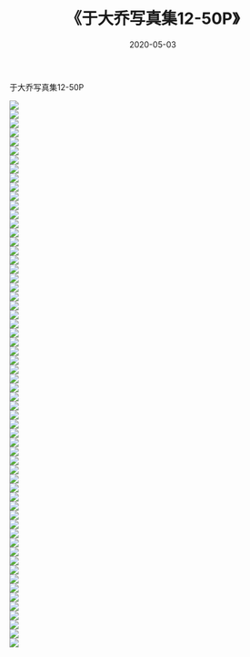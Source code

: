 ﻿---
layout: post
title:  《于大乔写真集12-50P》
date:   2020-05-03
img: http://img.660000.xyz/Sharelink/性感/2020/于大乔写真集12-50P/000.jpg
categories: [美女, 清纯, 唯美]
---

于大乔写真集12-50P

  ![](http://img.660000.xyz/Sharelink/性感/2020/于大乔写真集12-50P/001.jpg) <br> ![](http://img.660000.xyz/Sharelink/性感/2020/于大乔写真集12-50P/002.jpg) <br> ![](http://img.660000.xyz/Sharelink/性感/2020/于大乔写真集12-50P/003.jpg) <br> ![](http://img.660000.xyz/Sharelink/性感/2020/于大乔写真集12-50P/004.jpg) <br> ![](http://img.660000.xyz/Sharelink/性感/2020/于大乔写真集12-50P/005.jpg) <br> ![](http://img.660000.xyz/Sharelink/性感/2020/于大乔写真集12-50P/006.jpg) <br> ![](http://img.660000.xyz/Sharelink/性感/2020/于大乔写真集12-50P/007.jpg) <br> ![](http://img.660000.xyz/Sharelink/性感/2020/于大乔写真集12-50P/008.jpg) <br> ![](http://img.660000.xyz/Sharelink/性感/2020/于大乔写真集12-50P/009.jpg) <br> ![](http://img.660000.xyz/Sharelink/性感/2020/于大乔写真集12-50P/010.jpg) <br> ![](http://img.660000.xyz/Sharelink/性感/2020/于大乔写真集12-50P/011.jpg) <br> ![](http://img.660000.xyz/Sharelink/性感/2020/于大乔写真集12-50P/012.jpg) <br> ![](http://img.660000.xyz/Sharelink/性感/2020/于大乔写真集12-50P/013.jpg) <br> ![](http://img.660000.xyz/Sharelink/性感/2020/于大乔写真集12-50P/014.jpg) <br> ![](http://img.660000.xyz/Sharelink/性感/2020/于大乔写真集12-50P/015.jpg) <br> ![](http://img.660000.xyz/Sharelink/性感/2020/于大乔写真集12-50P/016.jpg) <br> ![](http://img.660000.xyz/Sharelink/性感/2020/于大乔写真集12-50P/017.jpg) <br> ![](http://img.660000.xyz/Sharelink/性感/2020/于大乔写真集12-50P/018.jpg) <br> ![](http://img.660000.xyz/Sharelink/性感/2020/于大乔写真集12-50P/019.jpg) <br> ![](http://img.660000.xyz/Sharelink/性感/2020/于大乔写真集12-50P/020.jpg) <br> ![](http://img.660000.xyz/Sharelink/性感/2020/于大乔写真集12-50P/021.jpg) <br> ![](http://img.660000.xyz/Sharelink/性感/2020/于大乔写真集12-50P/022.jpg) <br> ![](http://img.660000.xyz/Sharelink/性感/2020/于大乔写真集12-50P/023.jpg) <br> ![](http://img.660000.xyz/Sharelink/性感/2020/于大乔写真集12-50P/024.jpg) <br> ![](http://img.660000.xyz/Sharelink/性感/2020/于大乔写真集12-50P/025.jpg) <br> ![](http://img.660000.xyz/Sharelink/性感/2020/于大乔写真集12-50P/026.jpg) <br> ![](http://img.660000.xyz/Sharelink/性感/2020/于大乔写真集12-50P/027.jpg) <br> ![](http://img.660000.xyz/Sharelink/性感/2020/于大乔写真集12-50P/028.jpg) <br> ![](http://img.660000.xyz/Sharelink/性感/2020/于大乔写真集12-50P/029.jpg) <br> ![](http://img.660000.xyz/Sharelink/性感/2020/于大乔写真集12-50P/030.jpg) <br> ![](http://img.660000.xyz/Sharelink/性感/2020/于大乔写真集12-50P/031.jpg) <br> ![](http://img.660000.xyz/Sharelink/性感/2020/于大乔写真集12-50P/032.jpg) <br> ![](http://img.660000.xyz/Sharelink/性感/2020/于大乔写真集12-50P/033.jpg) <br> ![](http://img.660000.xyz/Sharelink/性感/2020/于大乔写真集12-50P/034.jpg) <br> ![](http://img.660000.xyz/Sharelink/性感/2020/于大乔写真集12-50P/035.jpg) <br> ![](http://img.660000.xyz/Sharelink/性感/2020/于大乔写真集12-50P/036.jpg) <br> ![](http://img.660000.xyz/Sharelink/性感/2020/于大乔写真集12-50P/037.jpg) <br> ![](http://img.660000.xyz/Sharelink/性感/2020/于大乔写真集12-50P/038.jpg) <br> ![](http://img.660000.xyz/Sharelink/性感/2020/于大乔写真集12-50P/039.jpg) <br> ![](http://img.660000.xyz/Sharelink/性感/2020/于大乔写真集12-50P/040.jpg) <br> ![](http://img.660000.xyz/Sharelink/性感/2020/于大乔写真集12-50P/041.jpg) <br> ![](http://img.660000.xyz/Sharelink/性感/2020/于大乔写真集12-50P/042.jpg) <br> ![](http://img.660000.xyz/Sharelink/性感/2020/于大乔写真集12-50P/043.jpg) <br> ![](http://img.660000.xyz/Sharelink/性感/2020/于大乔写真集12-50P/044.jpg) <br> ![](http://img.660000.xyz/Sharelink/性感/2020/于大乔写真集12-50P/045.jpg) <br> ![](http://img.660000.xyz/Sharelink/性感/2020/于大乔写真集12-50P/046.jpg) <br> ![](http://img.660000.xyz/Sharelink/性感/2020/于大乔写真集12-50P/047.jpg) <br> ![](http://img.660000.xyz/Sharelink/性感/2020/于大乔写真集12-50P/048.jpg) <br> ![](http://img.660000.xyz/Sharelink/性感/2020/于大乔写真集12-50P/049.jpg) <br> ![](http://img.660000.xyz/Sharelink/性感/2020/于大乔写真集12-50P/050.jpg) <br> ![](http://img.660000.xyz/Sharelink/性感/2020/于大乔写真集12-50P/051.jpg) <br> ![](http://img.660000.xyz/Sharelink/性感/2020/于大乔写真集12-50P/052.jpg) <br> ![](http://img.660000.xyz/Sharelink/性感/2020/于大乔写真集12-50P/053.jpg) <br> ![](http://img.660000.xyz/Sharelink/性感/2020/于大乔写真集12-50P/054.jpg) <br> ![](http://img.660000.xyz/Sharelink/性感/2020/于大乔写真集12-50P/055.jpg) <br> ![](http://img.660000.xyz/Sharelink/性感/2020/于大乔写真集12-50P/056.jpg) <br> ![](http://img.660000.xyz/Sharelink/性感/2020/于大乔写真集12-50P/057.jpg) <br> ![](http://img.660000.xyz/Sharelink/性感/2020/于大乔写真集12-50P/058.jpg) <br> ![](http://img.660000.xyz/Sharelink/性感/2020/于大乔写真集12-50P/059.jpg) <br> ![](http://img.660000.xyz/Sharelink/性感/2020/于大乔写真集12-50P/060.jpg) <br>